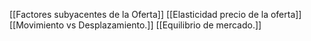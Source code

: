 [[Factores subyacentes de la Oferta]]
[[Elasticidad precio de la oferta]]
[[Movimiento vs Desplazamiento.]]
[[Equilibrio de mercado.]]


